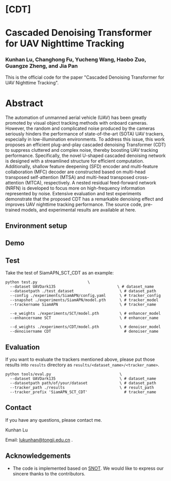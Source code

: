 # [CDT]
# Cascaded Denoising Transformer for UAV Nighttime Tracking

### Kunhan Lu, Changhong Fu, Yucheng Wang, Haobo Zuo, Guangze Zheng, and Jia Pan

This is the official code for the paper "Cascaded Denoising Transformer for UAV Nighttime Tracking".

# Abstract

The automation of unmanned aerial vehicle (UAV) has been greatly promoted by visual object tracking methods with onboard cameras.
However, the random and complicated noise produced by the cameras seriously hinders the performance of state-of-the-art (SOTA) UAV trackers, especially in low-illumination environments.
To address this issue, this work proposes an efficient plug-and-play cascaded denoising Transformer (CDT) to suppress cluttered and complex noise, thereby boosting UAV tracking performance.
Specifically, the novel U-shaped cascaded denoising network is designed with a streamlined structure for efficient computation.
Additionally, shallow feature deepening (SFD) encoder and multi-feature collaboration (MFC) decoder are constructed based on multi-head transposed self-attention (MTSA) and multi-head transposed cross-attention (MTCA), respectively.
A nested residual feed-forward network (NRFN) is developed to focus more on high-frequency information represented by noise.
Extensive evaluation and test experiments demonstrate that the proposed CDT has a remarkable denoising effect and improves UAV nighttime tracking performance.
The source code, pre-trained models, and experimental results are available at here.


## Environment setup


## Demo


## Test

Take the test of SiamAPN_SCT_CDT as an example:

```
python test.py                      \
  --dataset UAVDark135                           \ # dataset_name
  --datasetpath ./test_dataset                    \ # dataset_path
  --config ./experiments/SiamAPN/config.yaml      \ # tracker_config
  --snapshot ./experiments/SiamAPN/model.pth      \ # tracker_model
  --trackername SiamAPN                           \ # tracker_name

  --e_weights ./experiments/SCT/model.pth         \ # enhancer_model
  --enhancername SCT                              \ # enhancer_name

  --d_weights ./experiments/CDT/model.pth         \ # denoiser_model
  --denoisername CDT                                # denoiser_name

```

## Evaluation 

If you want to evaluate the trackers mentioned above, please put those results into `results` directory as `results/<dataset_name>/<tracker_name>`.

```
python tools/eval.py                              \
  --dataset UAVDark135                            \ # dataset_name
  --datasetpath path/of/your/dataset              \ # dataset_path
  --tracker_path ./results                        \ # result_path
  --tracker_prefix 'SiamAPN_SCT_CDT'                # tracker_name
```

## Contact

If you have any questions, please contact me.

Kunhan Lu

Email: lukunhan@tongji.edu.cn .

## Acknowledgements
- The code is implemented based on [SNOT](https://github.com/vision4robotics/SiameseTracking4UAV). We would like to express our sincere thanks to the contributors.
